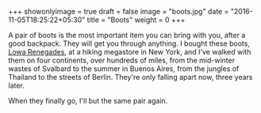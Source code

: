 +++
showonlyimage = true
draft = false
image = "boots.jpg"
date = "2016-11-05T18:25:22+05:30"
title = "Boots"
weight = 0
+++

A pair of boots is the most important item you can bring with you, after a good backpack. They will get you through anything. I bought these boots, [Lowa Renegades](http://amzn.to/2nlVcq8), at a hiking megastore in New York, and I've walked with them on four continents, over hundreds of miles, from the mid-winter wastes of Svalbard to the summer in Buenos Aires, from the jungles of Thailand to the streets of Berlin. They're only falling apart now, three years later.

When they finally go, I'll but the same pair again.
